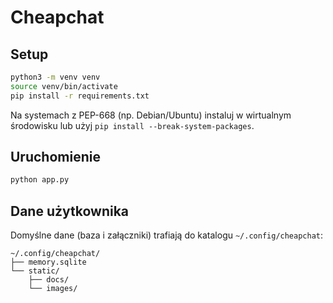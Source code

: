 # Cheapchat

## Setup

```bash
python3 -m venv venv
source venv/bin/activate
pip install -r requirements.txt
```

Na systemach z PEP-668 (np. Debian/Ubuntu) instaluj w wirtualnym środowisku lub użyj `pip install --break-system-packages`.

## Uruchomienie

```bash
python app.py
```

## Dane użytkownika

Domyślne dane (baza i załączniki) trafiają do katalogu `~/.config/cheapchat`:

```
~/.config/cheapchat/
├── memory.sqlite
└── static/
    ├── docs/
    └── images/
```
